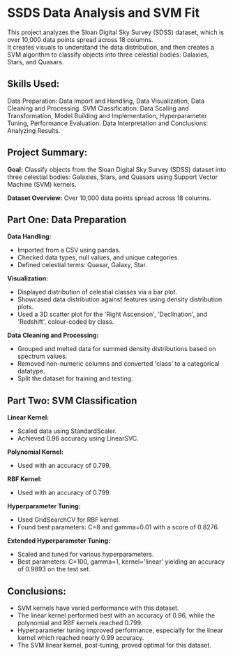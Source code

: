 # SSDS Data Analysis and SVM Fit
This project analyzes the Sloan Digital Sky Survey (SDSS) dataset, which is over 10,000 data points spread across 18 columns.  
It creates visuals to understand the data distribution, and then creates a SVM algorithm to classify objects into three celestial bodies: Galaxies, Stars, and Quasars.

## Skills Used:
Data Preparation: Data Import and Handling, Data Visualization, Data Cleaning and Processing.
SVM Classification: Data Scaling and Transformation, Model Building and Implementation, Hyperparameter Tuning, Performance Evaluation.
Data Interpretation and Conclusions: Analyzing Results.


## Project Summary:

**Goal:**
Classify objects from the Sloan Digital Sky Survey (SDSS) dataset into three celestial bodies: Galaxies, Stars, and Quasars using Support Vector Machine (SVM) kernels.

**Dataset Overview:**
Over 10,000 data points spread across 18 columns.

## Part One: Data Preparation
**Data Handling:**
* Imported from a CSV using pandas.
* Checked data types, null values, and unique categories.
* Defined celestial terms: Quasar, Galaxy, Star.

**Visualization:**
* Displayed distribution of celestial classes via a bar plot.
* Showcased data distribution against features using density distribution plots.
* Used a 3D scatter plot for the 'Right Ascension', 'Declination', and 'Redshift', colour-coded by class.

**Data Cleaning and Processing:**
* Grouped and melted data for summed density distributions based on spectrum values.
* Removed non-numeric columns and converted 'class' to a categorical datatype.
* Split the dataset for training and testing.

## Part Two: SVM Classification

**Linear Kernel:**
* Scaled data using StandardScaler.
* Achieved 0.96 accuracy using LinearSVC.

**Polynomial Kernel:**
* Used with an accuracy of 0.799.

**RBF Kernel:**
* Used with an accuracy of 0.799.

**Hyperparameter Tuning:**
* Used GridSearchCV for RBF kernel.
* Found best parameters: C=8 and gamma=0.01 with a score of 0.8276.

**Extended Hyperparameter Tuning:**
* Scaled and tuned for various hyperparameters.
* Best parameters: C=100, gamma=1, kernel='linear' yielding an accuracy of 0.9893 on the test set.

## Conclusions:
* SVM kernels have varied performance with this dataset.
* The linear kernel performed best with an accuracy of 0.96, while the polynomial and RBF kernels reached 0.799.
* Hyperparameter tuning improved performance, especially for the linear kernel which reached nearly 0.99 accuracy.
* The SVM linear kernel, post-tuning, proved optimal for this dataset.
